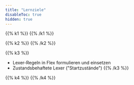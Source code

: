 ```yaml
---
title: "Lernziele"
disableToc: true
hidden: true
---
```


{{% k1 %}}
{{% /k1 %}}

{{% k2 %}}
{{% /k2 %}}

{{% k3 %}}
*   Lexer-Regeln in Flex formulieren und einsetzen
*   Zustandsbehaftete Lexer ("Startzustände")
{{% /k3 %}}

{{% k4 %}}
{{% /k4 %}}
